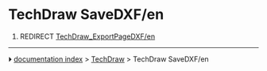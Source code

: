 # TechDraw SaveDXF/en
1.  REDIRECT [TechDraw_ExportPageDXF/en](TechDraw_ExportPageDXF/en.md)



---
⏵ [documentation index](../README.md) > [TechDraw](TechDraw_Workbench.md) > TechDraw SaveDXF/en
